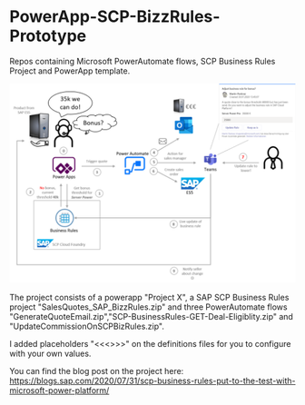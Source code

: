 # PowerApp-SCP-BizzRules-Prototype
Repos containing Microsoft PowerAutomate flows, SCP Business Rules Project and PowerApp template.

![Overview_Image](https://github.com/MartinPankraz/PowerApp-SCP-BizzRules-Prototype/blob/master/pictures/sales-use-case-overview.png)

The project consists of a powerapp "Project X", a SAP SCP Business Rules project "SalesQuotes_SAP_BizzRules.zip" and three PowerAutomate flows "GenerateQuoteEmail.zip","SCP-BusinessRules-GET-Deal-Eligiblity.zip" and "UpdateCommissionOnSCPBizRules.zip".

I added placeholders "<<<>>>" on the definitions files for you to configure with your own values.

You can find the blog post on the project here: https://blogs.sap.com/2020/07/31/scp-business-rules-put-to-the-test-with-microsoft-power-platform/

